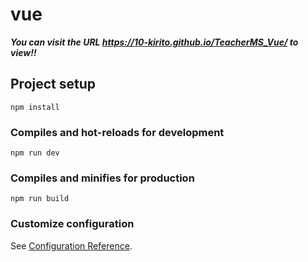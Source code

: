 # vue

***You can visit the URL https://10-kirito.github.io/TeacherMS_Vue/ to view!!***

## Project setup
```
npm install
```

### Compiles and hot-reloads for development
```
npm run dev
```

### Compiles and minifies for production
```
npm run build
```

### Customize configuration
See [Configuration Reference](https://cli.vuejs.org/config/).


